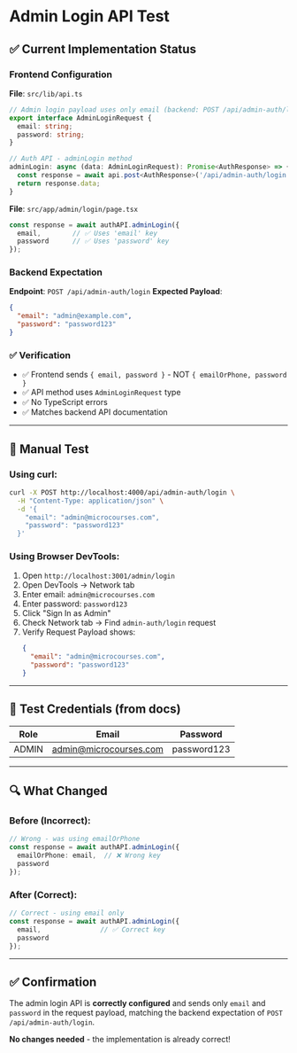 # Admin Login API Test

## ✅ Current Implementation Status

### Frontend Configuration
**File**: `src/lib/api.ts`
```typescript
// Admin login payload uses only email (backend: POST /api/admin-auth/login)
export interface AdminLoginRequest {
  email: string;
  password: string;
}

// Auth API - adminLogin method
adminLogin: async (data: AdminLoginRequest): Promise<AuthResponse> => {
  const response = await api.post<AuthResponse>('/api/admin-auth/login', data);
  return response.data;
}
```

**File**: `src/app/admin/login/page.tsx`
```typescript
const response = await authAPI.adminLogin({ 
  email,        // ✅ Uses 'email' key
  password      // ✅ Uses 'password' key
});
```

### Backend Expectation
**Endpoint**: `POST /api/admin-auth/login`
**Expected Payload**:
```json
{
  "email": "admin@example.com",
  "password": "password123"
}
```

### ✅ Verification
- ✅ Frontend sends `{ email, password }` - NOT `{ emailOrPhone, password }`
- ✅ API method uses `AdminLoginRequest` type
- ✅ No TypeScript errors
- ✅ Matches backend API documentation

---

## 🧪 Manual Test

### Using curl:
```bash
curl -X POST http://localhost:4000/api/admin-auth/login \
  -H "Content-Type: application/json" \
  -d '{
    "email": "admin@microcourses.com",
    "password": "password123"
  }'
```

### Using Browser DevTools:
1. Open `http://localhost:3001/admin/login`
2. Open DevTools → Network tab
3. Enter email: `admin@microcourses.com`
4. Enter password: `password123`
5. Click "Sign In as Admin"
6. Check Network tab → Find `admin-auth/login` request
7. Verify Request Payload shows:
   ```json
   {
     "email": "admin@microcourses.com",
     "password": "password123"
   }
   ```

---

## 📝 Test Credentials (from docs)

| Role | Email | Password |
|------|-------|----------|
| ADMIN | admin@microcourses.com | password123 |

---

## 🔍 What Changed

### Before (Incorrect):
```typescript
// Wrong - was using emailOrPhone
const response = await authAPI.adminLogin({ 
  emailOrPhone: email,  // ❌ Wrong key
  password 
});
```

### After (Correct):
```typescript
// Correct - using email only
const response = await authAPI.adminLogin({ 
  email,               // ✅ Correct key
  password 
});
```

---

## ✅ Confirmation

The admin login API is **correctly configured** and sends only `email` and `password` in the request payload, matching the backend expectation of `POST /api/admin-auth/login`.

**No changes needed** - the implementation is already correct!
